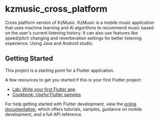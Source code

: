 # kzmusic_cross_platform

Cross platform version of KzMusic. KzMusic is a mobile music application that uses machine learning and AI algorithms to recommend music based on the user's current listening history. It can also use features like speed/pitch changing and reverberation settings for better listening experience. Using Java and Android studio.

## Getting Started

This project is a starting point for a Flutter application.

A few resources to get you started if this is your first Flutter project:

- [Lab: Write your first Flutter app](https://docs.flutter.dev/get-started/codelab)
- [Cookbook: Useful Flutter samples](https://docs.flutter.dev/cookbook)

For help getting started with Flutter development, view the
[online documentation](https://docs.flutter.dev/), which offers tutorials,
samples, guidance on mobile development, and a full API reference.
